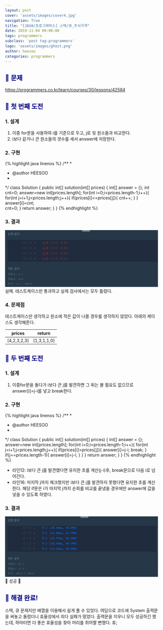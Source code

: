 ```yaml
---
layout: post
cover: 'assets/images/cover4.jpg'
navigation: True
title: "[JAVA/프로그래머스] 스택/큐_주식가격"
date: 2019-11-04 00:00:00
tags: programmers
subclass: 'post tag-programmers'
logo: 'assets/images/ghost.png'
author: heesoo
categories: programmers
---
```

## <span style="color:navy">👀 문제</span>
<https://programmers.co.kr/learn/courses/30/lessons/42584>

## <span style="color:navy">👊 첫 번째 도전</span>

### 1. 설계
1. 이중 for문을 사용하여 i를 기준으로 두고, j로 뒷 원소들과 비교한다.
2. i보다 같거나 큰 원소들의 갯수를 세서 answer에 저장한다.

### 2. 구현
{% highlight java linenos %}
/**
 *
 * @author HEESOO
 *
 */
class Solution {
    public int[] solution(int[] prices) {
        int[] answer = {};
        int cnt=0;
        answer=new int[prices.length];
        for(int i=0;i<prices.length-1;i++){
            for(int j=i+1;j<prices.length;j++){
                if(prices[i]<=prices[j]){
                    cnt++;
                }
            }
            answer[i]=cnt;   
            cnt=0;
        }
        return answer;
    }
}
{% endhighlight %}

### 3. 결과
![실행결과](./assets/images/191102_4.PNG)
실패. 테스트케이스만 통과하고 실제 검사에서는 모두 틀렸다.

### 4. 문제점
테스트케이스만 생각하고 원소에 작은 값이 나올 경우를 생각하지 않았다. 아래의 케이스도 생각해준다.

| prices | return |
| :----: | :----: |
| [4,2,3,2,3] | [1,3,1,1,0] |  


## <span style="color:navy">👊 두 번째 도전</span>

### 1. 설계
1. 이중for문을 돌다가 i보다 큰 j를 발견하면 그 뒤는 볼 필요도 없으므로 answer[i]=j-i를 넣고 break한다.

### 2. 구현
{% highlight java linenos %}
/**
 *
 * @author HEESOO
 *
 */
class Solution {
    public int[] solution(int[] prices) {
        int[] answer = {};
        answer=new int[prices.length];
        for(int i=0;i<prices.length-1;i++){
            for(int j=i+1;j<prices.length;j++){
                if(prices[i]>prices[j]){
                    answer[i]=j-i;
                    break;
                }
                if(j==prices.length-1){
                    answer[i]=j-i;
                }
            }
        }
        return answer;
    }
}
{% endhighlight %}
- 라인12: i보다 큰 j를 발견했다면 유지한 초를 계산(j-i)후, break문으로 다음 i로 넘어간다.
- 라인16: 마지막 j까지 체크했지만 i보다 큰 j를 발견하지 못했다면 유지한 초를 계산한다. 해당 if문은 i가 마지막 j까지 순회를 비교를 끝냈을 경우에만 answer에 값을 넣을 수 있도록 하였다.

### 3. 결과
![실행결과](./assets/images/191104_1.PNG)
🤟 성공 🤟

## <span style="color:navy">👏 해결 완료!</span>
스택, 큐 문제지만 배열을 이용해서 쉽게 풀 수 있었다. 여담으로 코드에 System 출력문을 써놓고 돌렸더니 효율성에서 죄다 실패가 떴었다. 출력문을 지우니 모두 성공하긴 했는데, 하마터면 더 좋은 효율성을 찾아 머리를 쥐어짤 뻔했다. 휴;

